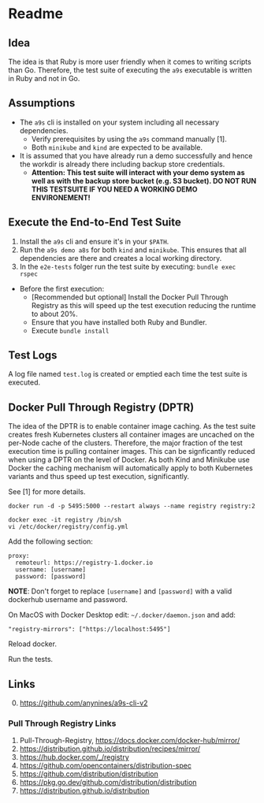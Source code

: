# Readme

## Idea

The idea is that Ruby is more user friendly when it comes to writing scripts than Go. Therefore, the test suite of executing the `a9s` executable is written in Ruby and not in Go.

## Assumptions

* The `a9s` cli is installed on your system including all necessary dependencies.
  * Verify prerequisites by using the `a9s` command manually [1].
  * Both `minikube` and `kind` are expected to be available.
* It is assumed that you have already run a demo successfully and hence the workdir is already there including backup store credentials.
  * **Attention: This test suite will interact with your demo system as well as with the backup store bucket (e.g. S3 bucket). DO NOT RUN THIS TESTSUITE IF YOU NEED A WORKING DEMO ENVIRONEMENT!**

## Execute the End-to-End Test Suite

1. Install the `a9s` cli and ensure it's in your `$PATH`.
2. Run the `a9s demo a8s` for both `kind` and `minikube`. This ensures that all dependencies are there and creates a local working directory.
3. In the `e2e-tests` folger run the test suite by executing: `bundle exec rspec`
  * Before the first execution: 
    * [Recommended but optional] Install the Docker Pull Through Registry as this will speed up the test execution reducing the runtime to about 20%.    
    * Ensure that you have installed both Ruby and Bundler.
    * Execute `bundle install`

## Test Logs

A log file named `test.log` is created or emptied each time the test suite is executed.

## Docker Pull Through Registry (DPTR)

The idea of the DPTR is to enable container image caching. As the test suite creates fresh Kubernetes clusters all container images are uncached on the per-Node cache of the clusters. Therefore, the major fraction of the test execution time is pulling container images. This can be signficantly reduced when using a DPTR on the level of Docker. As both Kind and Minikube use Docker the caching mechanism will automatically apply to both Kubernetes variants and thus speed up test execution, significantly.

See [1] for more details.

    docker run -d -p 5495:5000 --restart always --name registry registry:2

    docker exec -it registry /bin/sh
    vi /etc/docker/registry/config.yml

Add the following section:

    proxy:
      remoteurl: https://registry-1.docker.io
      username: [username]
      password: [password]

**NOTE**: Don't forget to replace `[username]` and `[password]` with a valid dockerhub username and password.

On MacOS with Docker Desktop edit: `~/.docker/daemon.json` and add:

    "registry-mirrors": ["https://localhost:5495"]

Reload docker.

Run the tests.

## Links

0. https://github.com/anynines/a9s-cli-v2

### Pull Through Registry Links

1. Pull-Through-Registry, https://docs.docker.com/docker-hub/mirror/
2. https://distribution.github.io/distribution/recipes/mirror/
3. https://hub.docker.com/_/registry
4. https://github.com/opencontainers/distribution-spec
5. https://github.com/distribution/distribution
6. https://pkg.go.dev/github.com/distribution/distribution
7. https://distribution.github.io/distribution
